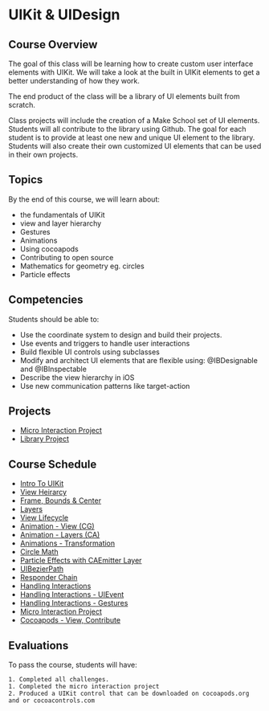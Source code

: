 # UIKit & UIDesign

## Course Overview

The goal of this class will be learning how to create custom user interface elements with UIKit. We will take a look at the built in UIKit elements to get a better understanding of how they work.

The end product of the class will be a library of UI elements built from scratch.

Class projects will include the creation of a Make School set of UI elements. Students will all contribute to the library using Github. The goal for each student is to provide at least one new and unique UI element to the library. Students will also create their own customized UI elements that can be used in their own projects.

## Topics
By the end of this course, we will learn about:

- the fundamentals of UIKit
- view and layer hierarchy
- Gestures
- Animations
- Using cocoapods
- Contributing to open source
- Mathematics for geometry eg. circles
- Particle effects

## Competencies

Students should be able to:

- Use the coordinate system to design and build their projects.
- Use events and triggers to handle user interactions
- Build flexible UI controls using subclasses
- Modify and architect UI elements that are flexible using: @IBDesignable and @IBInspectable
- Describe the view hierarchy in iOS
- Use new communication patterns like target-action


## Projects

- [Micro Interaction Project](Micro-Interaction-Project)
- [Library Project](Library-Project)

## Course Schedule

- [Intro To UIKit](00-Intro-To-UIKit)
- [View Heirarcy](01-View-Heirarcy)
- [Frame, Bounds & Center](02-Frame-Bounds-Center)
- [Layers](05-Layers)
- [View Lifecycle](04-View-Lifecycle)
- [Animation - View (CG)](06-Animation-View)
- [Animation - Layers (CA)](07-Animation-Layers)
- [Animations - Transformation](08-Animation-Transformation)
- [Circle Math](09-Circle-Math)
- [Particle Effects with CAEmitter Layer](10-CAEmitterLayer)
- [UIBezierPath](11-UIBezierPath)
- [Responder Chain](03-Responder-Chain)
- [Handling Interactions](11-Handling-Interactions)
- [Handling Interactions - UIEvent](12-Handling-Interactions-UIEvent)
- [Handling Interactions - Gestures](13-Handling-Interactions-Gestures)
- [Micro Interaction Project](14-Micro-Interaction-Project)
- [Cocoapods - View, Contribute](15-Cocoapods)

## Evaluations

To pass the course, students will have:

    1. Completed all challenges.
    1. Completed the micro interaction project
    2. Produced a UIKit control that can be downloaded on cocoapods.org and or cocoacontrols.com
